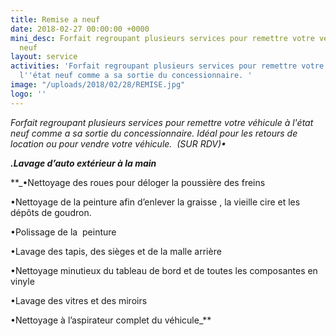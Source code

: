 ```yaml
---
title: Remise a neuf
date: 2018-02-27 00:00:00 +0000
mini_desc: Forfait regroupant plusieurs services pour remettre votre véhicule à l'état
  neuf
layout: service
activities: 'Forfait regroupant plusieurs services pour remettre votre véhicule à
  l''état neuf comme a sa sortie du concessionnaire. '
image: "/uploads/2018/02/28/REMISE.jpg"
logo: ''
---
```

_Forfait regroupant plusieurs services pour remettre votre véhicule à l'état neuf comme a sa sortie du concessionnaire. Idéal pour les retours de location ou pour vendre votre véhicule.  (SUR RDV)•_	

**_.Lavage d’auto extérieur à la main_** 

**_•Nettoyage des roues pour déloger la poussière des freins  
  
•Nettoyage de la peinture afin d’enlever la graisse , la vieille cire et les dépôts de goudron.  
  
•Polissage de la  peinture  
  
•Lavage des tapis, des sièges et de la malle arrière  
  
•Nettoyage minutieux du tableau de bord et de toutes les composantes en vinyle  
  
•Lavage des vitres et des miroirs  
  
•Nettoyage à l’aspirateur complet du véhicule_** 